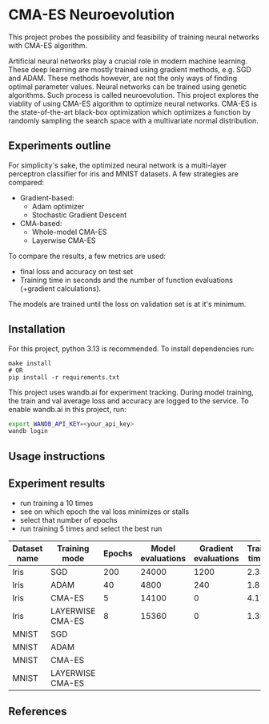 # CMA-ES Neuroevolution
This project probes the possibility and feasibility of training neural networks with CMA-ES algorithm.

Artificial neural networks play a crucial role in modern machine learning. These deep learning are mostly trained using gradient methods, e.g. SGD and ADAM. These methods however, are not the only ways of finding optimal parameter values. Neural networks can be trained using genetic algorithms. Such process is called neuroevolution. This project explores the viablity of using CMA-ES algorithm to optimize neural networks. CMA-ES is the state-of-the-art black-box optimization which optimizes a function by randomly sampling the search space with a multivariate normal distribution. 

## Experiments outline
For simplicity's sake, the optimized neural network is a multi-layer perceptron classifier for iris and MNIST datasets. A few strategies are compared:
- Gradient-based:
    - Adam optimizer    
    - Stochastic Gradient Descent
- CMA-based:
    - Whole-model CMA-ES
    - Layerwise CMA-ES

To compare the results, a few metrics are used:
- final loss and accuracy on test set
- Training time in seconds and the number of function evaluations (+gradient calculations).

The models are trained until the loss on validation set is at it's minimum.

## Installation
For this project, python 3.13 is recommended. To install dependencies run:
```
make install
# OR
pip install -r requirements.txt
```
This project uses wandb.ai for experiment tracking. During model training, the train and val average loss and accuracy are logged to the service. To enable wandb.ai in this project, run:
```bash
export WANDB_API_KEY=<your_api_key>
wandb login
```

## Usage instructions

## Experiment results
- run training a 10 times
- see on which epoch the val loss minimizes or stalls
- select that number of epochs
- run training 5 times and select the best run 

| Dataset name | Training mode      | Epochs | Model evaluations | Gradient evaluations | Training time (s) | Val loss | Test loss | Test accuracy |
|--------------|--------------------|--------|-------------------|----------------------|-------------------|----------|-----------|---------------|
| Iris         | SGD                | 200    | 24000             | 1200                 | 2.33              | 0.63     | 0.6220    | 0.93          |
| Iris         | ADAM               | 40     | 4800              | 240                  | 1.8               | 0.63     | 0.6222    | 0.93          |
| Iris         | CMA-ES             | 5      | 14100             | 0                    | 4.17              | 0.66     | 0.7039    | 0.83          |
| Iris         | LAYERWISE CMA-ES   | 8      | 15360             | 0                    | 1.35              | 0.62     | 0.6177    | 0.93          |    
| MNIST        | SGD                |
| MNIST        | ADAM               |
| MNIST        | CMA-ES             |
| MNIST        | LAYERWISE CMA-ES   |






## References